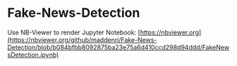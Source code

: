 # Fake-News-Detection

Use NB-Viewer to render Jupyter Notebook:
[https://nbviewer.org](https://nbviewer.org/github/maddenri/Fake-News-Detection/blob/b084bfbb8092875ba23e75a6d410ccd298d94ddd/FakeNewsDetection.ipynb)
